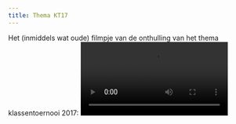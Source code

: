 ```yaml
---
title: Thema KT17
---
```


Het (inmiddels wat oude) filmpje van de onthulling van het thema klassentoernooi 2017:
<video controls>
  <source src="/assets/onthulling.mp4" type="video/mp4">
</video>
